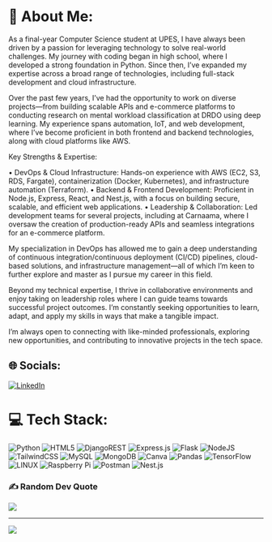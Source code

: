 # 💫 About Me:
As a final-year Computer Science student at UPES, I have always been driven by a passion for leveraging technology to solve real-world challenges. My journey with coding began in high school, where I developed a strong foundation in Python. Since then, I’ve expanded my expertise across a broad range of technologies, including full-stack development and cloud infrastructure.

Over the past few years, I’ve had the opportunity to work on diverse projects—from building scalable APIs and e-commerce platforms to conducting research on mental workload classification at DRDO using deep learning. My experience spans automation, IoT, and web development, where I’ve become proficient in both frontend and backend technologies, along with cloud platforms like AWS.

Key Strengths & Expertise:

 • DevOps & Cloud Infrastructure: Hands-on experience with AWS (EC2, S3, RDS, Fargate), containerization (Docker, Kubernetes), and infrastructure automation (Terraform).
 • Backend & Frontend Development: Proficient in Node.js, Express, React, and Nest.js, with a focus on building secure, scalable, and efficient web applications.
 • Leadership & Collaboration: Led development teams for several projects, including at Carnaama, where I oversaw the creation of production-ready APIs and seamless integrations for an e-commerce platform.

My specialization in DevOps has allowed me to gain a deep understanding of continuous integration/continuous deployment (CI/CD) pipelines, cloud-based solutions, and infrastructure management—all of which I’m keen to further explore and master as I pursue my career in this field.

Beyond my technical expertise, I thrive in collaborative environments and enjoy taking on leadership roles where I can guide teams towards successful project outcomes. I’m constantly seeking opportunities to learn, adapt, and apply my skills in ways that make a tangible impact.

I’m always open to connecting with like-minded professionals, exploring new opportunities, and contributing to innovative projects in the tech space.

## 🌐 Socials:
[![LinkedIn](https://img.shields.io/badge/LinkedIn-%230077B5.svg?logo=linkedin&logoColor=white)](https://linkedin.com/in/shivam-arora-13507a223) 

# 💻 Tech Stack:
![Python](https://img.shields.io/badge/python-3670A0?style=for-the-badge&logo=python&logoColor=ffdd54) ![HTML5](https://img.shields.io/badge/html5-%23E34F26.svg?style=for-the-badge&logo=html5&logoColor=white) ![DjangoREST](https://img.shields.io/badge/DJANGO-REST-ff1709?style=for-the-badge&logo=django&logoColor=white&color=ff1709&labelColor=gray) ![Express.js](https://img.shields.io/badge/express.js-%23404d59.svg?style=for-the-badge&logo=express&logoColor=%2361DAFB) ![Flask](https://img.shields.io/badge/flask-%23000.svg?style=for-the-badge&logo=flask&logoColor=white) ![NodeJS](https://img.shields.io/badge/node.js-6DA55F?style=for-the-badge&logo=node.js&logoColor=white) ![TailwindCSS](https://img.shields.io/badge/tailwindcss-%2338B2AC.svg?style=for-the-badge&logo=tailwind-css&logoColor=white) ![MySQL](https://img.shields.io/badge/mysql-%2300f.svg?style=for-the-badge&logo=mysql&logoColor=white) ![MongoDB](https://img.shields.io/badge/MongoDB-%234ea94b.svg?style=for-the-badge&logo=mongodb&logoColor=white) ![Canva](https://img.shields.io/badge/Canva-%2300C4CC.svg?style=for-the-badge&logo=Canva&logoColor=white) ![Pandas](https://img.shields.io/badge/pandas-%23150458.svg?style=for-the-badge&logo=pandas&logoColor=white) ![TensorFlow](https://img.shields.io/badge/TensorFlow-%23FF6F00.svg?style=for-the-badge&logo=TensorFlow&logoColor=white) ![LINUX](https://img.shields.io/badge/Linux-FCC624?style=for-the-badge&logo=linux&logoColor=black) ![Raspberry Pi](https://img.shields.io/badge/-RaspberryPi-C51A4A?style=for-the-badge&logo=Raspberry-Pi) ![Postman](https://img.shields.io/badge/Postman-FF6C37?style=for-the-badge&logo=postman&logoColor=white) ![Nest.js](https://img.shields.io/badge/-Nest.js-C51A4A?style=for-the-badge&logo=Nest.js)

### ✍️ Random Dev Quote
![](https://quotes-github-readme.vercel.app/api?type=horizontal&theme=tokyonight)

---
[![](https://visitcount.itsvg.in/api?id=Leon-96&icon=2&color=3)](https://visitcount.itsvg.in)

